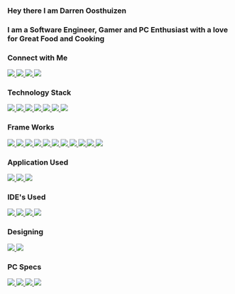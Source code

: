 ### Hey there I am Darren Oosthuizen


### I am a Software Engineer, Gamer and PC Enthusiast with a love for Great Food and Cooking

### Connect with Me

<a href="https://discord.gg/wuYgdwZha5">
 <img src="https://img.shields.io/badge/Discord-7289DA?style=for-the-badge&logo=discord&logoColor=white"/>
</a>
<a href="mailto: darren.oosthuizen295@gmail.com">
 <img src="https://img.shields.io/badge/Gmail-D14836?style=for-the-badge&logo=gmail&logoColor=white"/>
</a>
<a href="https://www.linkedin.com/in/darren-oosthuizen">
 <img src="https://img.shields.io/badge/LinkedIn-0077B5?style=for-the-badge&logo=linkedin&logoColor=white"/>
</a>
<a href="https://github.com/DarrenOosthuizen">
 <img src="https://img.shields.io/badge/GitHub-100000?style=for-the-badge&logo=github&logoColor=white"/>
</a>


### Technology Stack
<a href="https://github.com/DarrenOosthuizen">
 <img src="https://img.shields.io/badge/HTML5-E34F26?style=for-the-badge&logo=html5&logoColor=white"/>
</a>
<a href="https://github.com/DarrenOosthuizenw">
 <img src="https://img.shields.io/badge/CSS3-1572B6?style=for-the-badge&logo=css3&logoColor=white"/>
</a>
<a href="https://github.com/DarrenOosthuizenw">
 <img src="https://img.shields.io/badge/JavaScript-F7DF1E?style=for-the-badge&logo=javascript&logoColor=black"/>
</a>
<a href="https://github.com/DarrenOosthuizenw">
 <img src="https://img.shields.io/badge/C%23-239120?style=for-the-badge&logo=c-sharp&logoColor=white"/>
</a>
<a href="https://github.com/DarrenOosthuizenw">
 <img src="https://img.shields.io/badge/Java-ED8B00?style=for-the-badge&logo=java&logoColor=white"/>
</a>
<a href="https://github.com/DarrenOosthuizenw">
 <img src="https://img.shields.io/badge/MySQL-00000F?style=for-the-badge&logo=mysql&logoColor=white"/>
</a>
<a href="https://github.com/DarrenOosthuizenw">
 <img src="https://img.shields.io/badge/Microsoft%20SQL%20Sever-CC2927?style=for-the-badge&logo=microsoft%20sql%20server&logoColor=white"/>
</a>

### Frame Works
<a href="https://github.com/DarrenOosthuizenw">
 <img src="https://img.shields.io/badge/React_Native-20232A?style=for-the-badge&logo=react&logoColor=61DAFB"/>
</a>
<a href="https://github.com/DarrenOosthuizenw">
 <img src="https://img.shields.io/badge/Ionic-3880FF?style=for-the-badge&logo=ionic&logoColor=white"/>
</a>
<a href="https://github.com/DarrenOosthuizenw">
 <img src="https://img.shields.io/badge/Xamarin-3498DB?style=for-the-badge&logo=xamarin&logoColor=white"/>
</a>
<a href="https://github.com/DarrenOosthuizenw">
 <img src="https://img.shields.io/badge/Node.js-43853D?style=for-the-badge&logo=node-dot-js&logoColor=white"/>
</a>
<a href="https://github.com/DarrenOosthuizenw">
 <img src="https://img.shields.io/badge/npm-CB3837?style=for-the-badge&logo=npm&logoColor=white"/>
</a>
<a href="https://github.com/DarrenOosthuizenw">
 <img src="https://img.shields.io/badge/.NET-5C2D91?style=for-the-badge&logo=dot-net&logoColor=white"/>
</a>
<a href="https://github.com/DarrenOosthuizenw">
 <img src="https://img.shields.io/badge/Bootstrap-563D7C?style=for-the-badge&logo=bootstrap&logoColor=white"/>
</a>
<a href="https://github.com/DarrenOosthuizenw">
 <img src="https://img.shields.io/badge/React-20232A?style=for-the-badge&logo=react&logoColor=61DAFB"/>
</a>
<a href="https://github.com/DarrenOosthuizenw">
 <img src="https://img.shields.io/badge/NuGet-004880?style=for-the-badge&logo=nuget&logoColor=white"/>
</a>
<a href="https://github.com/DarrenOosthuizenw">
 <img src="https://img.shields.io/badge/React_Router-CA4245?style=for-the-badge&logo=react-router&logoColor=white"/>
</a>
<a href="https://github.com/DarrenOosthuizenw">
 <img src="https://img.shields.io/badge/Material--UI-0081CB?style=for-the-badge&logo=material-ui&logoColor=white"/>
</a>

### Application Used
<a href="https://github.com/DarrenOosthuizenw">
 <img src="https://img.shields.io/badge/Docker-2CA5E0?style=for-the-badge&logo=docker&logoColor=white"/>
</a>
<a href="https://github.com/DarrenOosthuizenw">
 <img src="https://img.shields.io/badge/Postman-FF6C37?style=for-the-badge&logo=Postman&logoColor=white"/>
</a>
<a href="https://github.com/DarrenOosthuizenw">
 <img src="	https://img.shields.io/badge/Git-F05032?style=for-the-badge&logo=git&logoColor=white"/>
</a>


### IDE's Used
<a href="https://github.com/DarrenOosthuizenw">
 <img src="https://img.shields.io/badge/Visual_Studio_Code-0078D4?style=for-the-badge&logo=visual%20studio%20code&logoColor=white"/>
</a>
<a href="https://github.com/DarrenOosthuizenw">
 <img src="https://img.shields.io/badge/Visual_Studio_2019-5C2D91?style=for-the-badge&logo=visual%20studio&logoColor=white"/>
</a>
<a href="https://github.com/DarrenOosthuizenw">
 <img src="https://img.shields.io/badge/Arduino_IDE-00979D?style=for-the-badge&logo=arduino&logoColor=white"/>
</a>
<a href="https://github.com/DarrenOosthuizenw">
 <img src="https://img.shields.io/badge/Notepad++-90E59A.svg?style=for-the-badge&logo=notepad%2B%2B&logoColor=black"/>
</a>

### Designing
<a href="https://github.com/DarrenOosthuizenw">
 <img src="https://img.shields.io/badge/Figma-F24E1E?style=for-the-badge&logo=figma&logoColor=white"/>
</a>
<a href="https://github.com/DarrenOosthuizenw">
 <img src="https://img.shields.io/badge/Adobe%20Photoshop-31A8FF?style=for-the-badge&logo=Adobe%20Photoshop&logoColor=black"/>
</a>



### PC Specs
<a href="https://github.com/DarrenOosthuizenw">
 <img src="https://img.shields.io/badge/NVIDIA-Asus RTX3070 Strix-76B900?style=for-the-badge&logo=nvidia&logoColor=white"/>
</a>
<a href="https://github.com/DarrenOosthuizenw">
 <img src="https://img.shields.io/badge/Intel-Core_i7_7th Gen-0071C5?style=for-the-badge&logo=intel&logoColor=white"/>
</a>
<a href="https://github.com/DarrenOosthuizenw">
 <img src="https://img.shields.io/badge/Windows-10 Pro 64Bit-0078D6?style=for-the-badge&logo=windows&logoColor=white"/>
</a>
<a href="https://github.com/DarrenOosthuizenw">
 <img src="https://img.shields.io/badge/RAM-Crucial Ballistix 16GB 3200MHZ-ED1C24?style=for-the-badge&logo=amd&logoColor=white"/>
</a>




<!--
**DarrenOosthuizen/DarrenOosthuizen** is a ✨ _special_ ✨ repository because its `README.md` (this file) appears on your GitHub profile.

Here are some ideas to get you started:

- 🔭 I’m currently working on ...
- 🌱 I’m currently learning ...
- 👯 I’m looking to collaborate on ...
- 🤔 I’m looking for help with ...
- 💬 Ask me about ...
- 📫 How to reach me: ...
- 😄 Pronouns: ...
- ⚡ Fun fact: ...
-->
